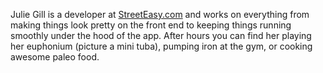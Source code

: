 Julie Gill is a developer at [StreetEasy.com](http://StreetEasy.com) and works on everything from making things look pretty on the front end to keeping things running smoothly under the hood of the app.  After hours you can find her playing her euphonium (picture a mini tuba), pumping iron at the gym, or cooking awesome paleo food.

